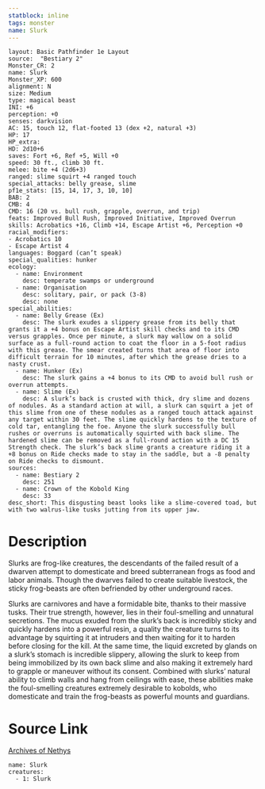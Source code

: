 ```yaml
---
statblock: inline
tags: monster
name: Slurk
---
```

```statblock
layout: Basic Pathfinder 1e Layout
source:  "Bestiary 2"
Monster_CR: 2
name: Slurk
Monster_XP: 600
alignment: N
size: Medium
type: magical beast
INI: +6
perception: +0
senses: darkvision
AC: 15, touch 12, flat-footed 13 (dex +2, natural +3)
HP: 17
HP_extra: 
HD: 2d10+6
saves: Fort +6, Ref +5, Will +0
speed: 30 ft., climb 30 ft.
melee: bite +4 (2d6+3)
ranged: slime squirt +4 ranged touch
special_attacks: belly grease, slime
pf1e_stats: [15, 14, 17, 3, 10, 10]
BAB: 2
CMB: 4
CMD: 16 (20 vs. bull rush, grapple, overrun, and trip)
feats: Improved Bull Rush, Improved Initiative, Improved Overrun
skills: Acrobatics +16, Climb +14, Escape Artist +6, Perception +0
racial_modifiers:
- Acrobatics 10
- Escape Artist 4
languages: Boggard (can’t speak)
special_qualities: hunker
ecology:
  - name: Environment
    desc: temperate swamps or underground
  - name: Organisation
    desc: solitary, pair, or pack (3-8)
    desc: none
special_abilities:
  - name: Belly Grease (Ex)
    desc: The slurk exudes a slippery grease from its belly that grants it a +4 bonus on Escape Artist skill checks and to its CMD versus grapples. Once per minute, a slurk may wallow on a solid surface as a full-round action to coat the floor in a 5-foot radius with this grease. The smear created turns that area of floor into difficult terrain for 10 minutes, after which the grease dries to a nasty crust.
  - name: Hunker (Ex)
    desc: The slurk gains a +4 bonus to its CMD to avoid bull rush or overrun attempts.
  - name: Slime (Ex)
    desc: A slurk’s back is crusted with thick, dry slime and dozens of nodules. As a standard action at will, a slurk can squirt a jet of this slime from one of these nodules as a ranged touch attack against any target within 30 feet. The slime quickly hardens to the texture of cold tar, entangling the foe. Anyone the slurk successfully bull rushes or overruns is automatically squirted with back slime. The hardened slime can be removed as a full-round action with a DC 15 Strength check. The slurk’s back slime grants a creature riding it a +8 bonus on Ride checks made to stay in the saddle, but a -8 penalty on Ride checks to dismount.
sources:
  - name: Bestiary 2
    desc: 251
  - name: Crown of the Kobold King
    desc: 33
desc_short: This disgusting beast looks like a slime-covered toad, but with two walrus-like tusks jutting from its upper jaw.
```
# Description
Slurks are frog-like creatures, the descendants of the failed result of a dwarven attempt to domesticate and breed subterranean frogs as food and labor animals. Though the dwarves failed to create suitable livestock, the sticky frog-beasts are often befriended by other underground races.

Slurks are carnivores and have a formidable bite, thanks to their massive tusks. Their true strength, however, lies in their foul-smelling and unnatural secretions. The mucus exuded from the slurk’s back is incredibly sticky and quickly hardens into a powerful resin, a quality the creature turns to its advantage by squirting it at intruders and then waiting for it to harden before closing for the kill. At the same time, the liquid excreted by glands on a slurk’s stomach is incredible slippery, allowing the slurk to keep from being immobilized by its own back slime and also making it extremely hard to grapple or maneuver without its consent. Combined with slurks’ natural ability to climb walls and hang from ceilings with ease, these abilities make the foul-smelling creatures extremely desirable to kobolds, who domesticate and train the frog-beasts as powerful mounts and guardians.
# Source Link
[Archives of Nethys](https://aonprd.com/MonsterDisplay.aspx?ItemName=Slurk)
```encounter-table
name: Slurk
creatures:
  - 1: Slurk
```
